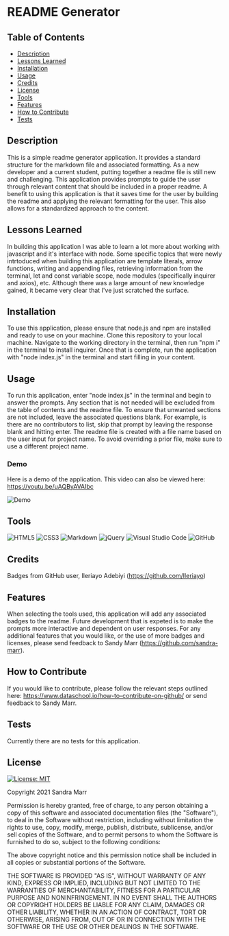 # README Generator

## Table of Contents
* [Description](#description)
* [Lessons Learned](#lessons-learned)
* [Installation](#installation)
* [Usage](#usage)
* [Credits](#credits)
* [License](#license)
* [Tools](#tools)
* [Features](#features)
* [How to Contribute](#how-to-contribute)
* [Tests](#tests)
## Description 
This is a simple readme generator application. It provides a standard structure for the markdown file and associated formatting. As a new developer and a current student, putting together a readme file is still new and challenging. This application provides prompts to guide the user through relevant content that should be included in a proper readme. 
A benefit to using this application is that it saves time for the user by building the readme and applying the relevant formatting for the user. This also allows for a standardized approach to the content.

## Lessons Learned
In building this application I was able to learn a lot more about working with javascript and it's interface with node. Some specific topics that were newly intrtoduced when building this application are template literals, arrow functions, writing and appending files, retrieving information from the terminal, let and const variable scope, node modules (specifically inquirer and axios), etc. Although there was a large amount of new knowledge gained, it became very clear that I've just scratched the surface. 
## Installation
To use this application, please ensure that node.js and npm are installed and ready to use on your machine. Clone this repository to your local machine. Navigate to the working directory in the terminal, then run "npm i" in the terminal to install inquirer. Once that is complete, run the application with "node index.js" in the terminal and start filling in your content. 
## Usage
To run this application, enter "node index.js" in the terminal and begin to answer the prompts. Any section that is not needed will be excluded from the table of contents and the readme file. To ensure that unwanted sections are not included, leave the associated questions blank. For example, is there are no contributors to list, skip that prompt by leaving the response blank and hitting enter. The readme file is created with a file name based on the user input for project name. To avoid overriding a prior file, make sure to use a different project name.
 
  ### Demo
  Here is a demo of the application. This video can also be viewed here: https://youtu.be/uAQByAVAIbc
  
  ![Demo](./assets/images/ReadmeGeneratorDemo.gif)

## Tools
<img alt="HTML5" src="https://img.shields.io/badge/html5-%23E34F26.svg?style=for-the-badge&logo=html5&logoColor=white"/>  <img alt="CSS3" src="https://img.shields.io/badge/css3-%231572B6.svg?style=for-the-badge&logo=css3&logoColor=white"/>  <img alt="Markdown" src="https://img.shields.io/badge/markdown-%23000000.svg?style=for-the-badge&logo=markdown&logoColor=white"/>  <img alt="jQuery" src="https://img.shields.io/badge/jquery-%230769AD.svg?style=for-the-badge&logo=jquery&logoColor=white"/>  <img alt="Visual Studio Code" src="https://img.shields.io/badge/VisualStudioCode-0078d7.svg?style=for-the-badge&logo=visual-studio-code&logoColor=white"/>  <img alt="GitHub" src="https://img.shields.io/badge/github-%23121011.svg?style=for-the-badge&logo=github&logoColor=white"/>

## Credits
Badges from GitHub user, Ileriayo Adebiyi (https://github.com/Ileriayo)
## Features
When selecting the tools used, this application will add any associated badges to the readme. Future development that is expeted is to make the prompts more interactive and dependent on user responses. For any additional features that you would like, or the use of more badges and licenses, please send feedback to Sandy Marr (https://github.com/sandra-marr).  
## How to Contribute
If you would like to contribute, please follow the relevant steps outlined here: https://www.dataschool.io/how-to-contribute-on-github/ or send feedback to Sandy Marr. 
## Tests
Currently there are no tests for this application. 
## License
[![License: MIT](https://img.shields.io/badge/License-MIT-yellow.svg)](https://opensource.org/licenses/MIT)

Copyright 2021 Sandra Marr

  Permission is hereby granted, free of charge, to any person obtaining a copy of this software and associated documentation files (the "Software"), to deal in the Software without restriction, including without limitation the rights to use, copy, modify, merge, publish, distribute, sublicense, and/or sell copies of the Software, and to permit persons to whom the Software is furnished to do so, subject to the following conditions:
  
  The above copyright notice and this permission notice shall be included in all copies or substantial portions of the Software.
  
  THE SOFTWARE IS PROVIDED "AS IS", WITHOUT WARRANTY OF ANY KIND, EXPRESS OR IMPLIED, INCLUDING BUT NOT LIMITED TO THE WARRANTIES OF MERCHANTABILITY, FITNESS FOR A PARTICULAR PURPOSE AND NONINFRINGEMENT. IN NO EVENT SHALL THE AUTHORS OR COPYRIGHT HOLDERS BE LIABLE FOR ANY CLAIM, DAMAGES OR OTHER LIABILITY, WHETHER IN AN ACTION OF CONTRACT, TORT OR OTHERWISE, ARISING FROM, OUT OF OR IN CONNECTION WITH THE SOFTWARE OR THE USE OR OTHER DEALINGS IN THE SOFTWARE.
